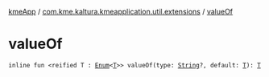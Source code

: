 [kmeApp](../index.md) / [com.kme.kaltura.kmeapplication.util.extensions](index.md) / [valueOf](./value-of.md)

# valueOf

`inline fun <reified T : `[`Enum`](https://kotlinlang.org/api/latest/jvm/stdlib/kotlin/-enum/index.html)`<`[`T`](value-of.md#T)`>> valueOf(type: `[`String`](https://kotlinlang.org/api/latest/jvm/stdlib/kotlin/-string/index.html)`?, default: `[`T`](value-of.md#T)`): `[`T`](value-of.md#T)